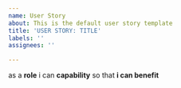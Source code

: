 ```yaml
---
name: User Story
about: This is the default user story template
title: 'USER STORY: TITLE'
labels: ''
assignees: ''

---
```


as a **role** i can **capability** so that  **i can benefit**
